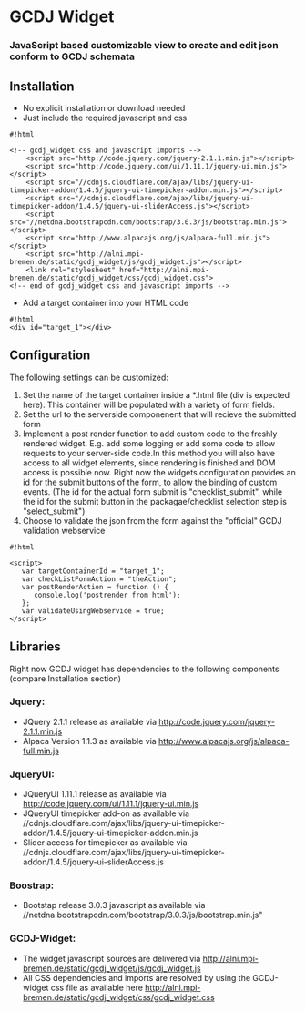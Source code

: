 # GCDJ Widget #
### JavaScript based customizable view to create and edit json conform to GCDJ schemata ###


## Installation ##
- No explicit installation or download needed
- Just include the required javascript and css

```
#!html

<!-- gcdj_widget css and javascript imports -->
    <script src="http://code.jquery.com/jquery-2.1.1.min.js"></script>
    <script src="http://code.jquery.com/ui/1.11.1/jquery-ui.min.js"></script>
    <script src="//cdnjs.cloudflare.com/ajax/libs/jquery-ui-timepicker-addon/1.4.5/jquery-ui-timepicker-addon.min.js"></script>
    <script src="//cdnjs.cloudflare.com/ajax/libs/jquery-ui-timepicker-addon/1.4.5/jquery-ui-sliderAccess.js"></script>
    <script src="//netdna.bootstrapcdn.com/bootstrap/3.0.3/js/bootstrap.min.js"></script>
    <script src="http://www.alpacajs.org/js/alpaca-full.min.js"></script>
    <script src="http://alni.mpi-bremen.de/static/gcdj_widget/js/gcdj_widget.js"></script>
    <link rel="stylesheet" href="http://alni.mpi-bremen.de/static/gcdj_widget/css/gcdj_widget.css">
<!-- end of gcdj_widget css and javascript imports -->

```

- Add a target container into your HTML code

```
#!html
<div id="target_1"></div>
```



## Configuration ##
The following settings can be customized:

1. Set the name of the target container inside a *.html file (div is expected here). This container will be populated with a variety of form fields.
2. Set the url to the serverside componenent that will recieve the submitted form
3. Implement a post render function to add custom code to the freshly rendered widget. E.g. add some logging or add some code to allow requests
to your server-side code.In this method you will also have access to all widget elements,
since rendering is finished and DOM access is possible now.
Right now the widgets configuration provides an id for the submit buttons of the form, to allow the binding of custom events.
(The id for the actual form submit is "checklist_submit", while the id for the submit button in the packagae/checklist selection step is "select_submit")
4. Choose to validate the json from the form against the "official" GCDJ validation webservice


```
#!html

<script>
   var targetContainerId = "target_1";
   var checkListFormAction = "theAction";
   var postRenderAction = function () {
      console.log('postrender from html');
   };
   var validateUsingWebservice = true;
</script>

```

## Libraries ##
Right now GCDJ widget has dependencies to the following components (compare Installation section)

### Jquery: ###
* JQuery 2.1.1 release as available via http://code.jquery.com/jquery-2.1.1.min.js
* Alpaca Version 1.1.3 as available via http://www.alpacajs.org/js/alpaca-full.min.js

### JqueryUI: ###
* JQueryUI 1.11.1 release as available via http://code.jquery.com/ui/1.11.1/jquery-ui.min.js
* JQueryUI timepicker add-on as available via //cdnjs.cloudflare.com/ajax/libs/jquery-ui-timepicker-addon/1.4.5/jquery-ui-timepicker-addon.min.js
* Slider access for timepicker as available via //cdnjs.cloudflare.com/ajax/libs/jquery-ui-timepicker-addon/1.4.5/jquery-ui-sliderAccess.js

### Boostrap: ###
* Bootstap release  3.0.3 javascript as available via //netdna.bootstrapcdn.com/bootstrap/3.0.3/js/bootstrap.min.js"

### GCDJ-Widget: ###
* The widget javascript sources are delivered via http://alni.mpi-bremen.de/static/gcdj_widget/js/gcdj_widget.js
* All CSS dependencies and imports are resolved by using the GCDJ-widget css file as available here  http://alni.mpi-bremen.de/static/gcdj_widget/css/gcdj_widget.css

